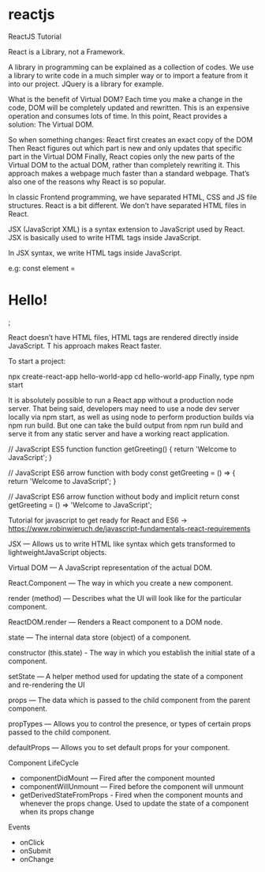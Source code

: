 # reactjs
ReactJS Tutorial

React is a Library, not a Framework.

A library in programming can be explained as a collection of codes. We use a library to 
write code in a much simpler way or to import a feature from it into our project. 
JQuery is a library for example.


What is the benefit of Virtual DOM?
Each time you make a change in the code, DOM will be completely updated and rewritten. 
This is an expensive operation and consumes lots of time. In this point, React provides a solution: The Virtual DOM.

So when something changes:
React first creates an exact copy of the DOM
Then React figures out which part is new and only updates that specific part in the Virtual DOM
Finally, React copies only the new parts of the Virtual DOM to the actual DOM, rather than completely rewriting it.
This approach makes a webpage much faster than a standard webpage. 
That’s also one of the reasons why React is so popular.


In classic Frontend programming, we have separated HTML, CSS and JS file structures. 
React is a bit different. We don’t have separated HTML files in React.

JSX (JavaScript XML) is a syntax extension to JavaScript used by React. 
JSX is basically used to write HTML tags inside JavaScript.

In JSX syntax, we write HTML tags inside JavaScript.

e.g: const element = <h1>Hello!</h1>;

React doesn’t have HTML files, HTML tags are rendered directly inside JavaScript. T
his approach makes React faster.

To start a project:

npx create-react-app hello-world-app
cd hello-world-app
Finally, type npm start


It is absolutely possible to run a React app without a production node server. That being said, developers may need to use a node dev server locally via npm start, as well as 
using node to perform production builds via npm run build. But one can take the build output from npm run build and serve it from any static server and have a working react application.

 // JavaScript ES5 function
function getGreeting() {
  return 'Welcome to JavaScript';
}
 
// JavaScript ES6 arrow function with body
const getGreeting = () => {
  return 'Welcome to JavaScript';
}


// JavaScript ES6 arrow function without body and implicit return
const getGreeting = () => 'Welcome to JavaScript';

Tutorial for javascript to get ready for React and ES6 ->  https://www.robinwieruch.de/javascript-fundamentals-react-requirements



JSX — Allows us to write HTML like syntax which gets
transformed to lightweightJavaScript objects.

Virtual DOM — A JavaScript representation of the actual
DOM.

React.Component — The way in which you create a new component.

render (method) — Describes what the UI will look like for
the particular component.

ReactDOM.render — Renders a React component to a DOM node.

state — The internal data store (object) of a component.

constructor (this.state) - The way in which you establish
the initial state of a component.

setState — A helper method used for updating the state of a
component and re-rendering the UI

props — The data which is passed to the child component
from the parent component.

propTypes — Allows you to control the presence, or types of
certain props passed to the child component.

defaultProps — Allows you to set default props for your component.

Component LifeCycle
  - componentDidMount — Fired after the component mounted
  - componentWillUnmount — Fired before the component will unmount
  - getDerivedStateFromProps - Fired when the component mounts and
whenever the props change. Used to update the state of a
component when its props change

Events
  - onClick
  - onSubmit
  - onChange
